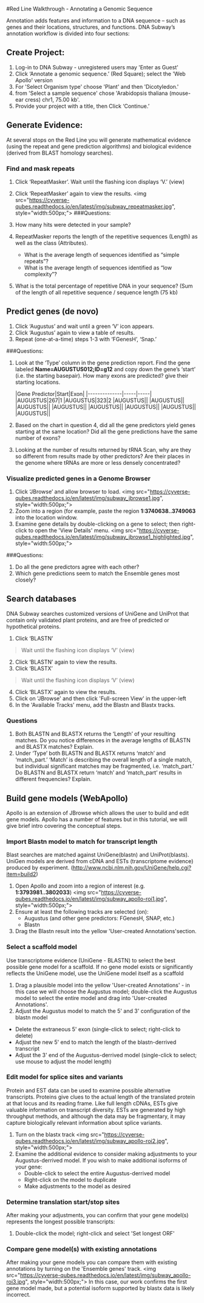 #Red Line Walkthrough - Annotating a Genomic Sequence

Annotation adds features and information to a DNA sequence – such as genes and their locations, structures, and functions. DNA Subway’s annotation workflow is divided into four sections: ## Create Project:1. Log-in to DNA Subway - unregistered users may 'Enter as Guest'
2. Click ‘Annotate a genomic sequence.’ (Red Square); select the 'Web Apollo' version
3. For 'Select Organism type' choose 'Plant' and then 'Dicotyledon.'
4. from 'Select a sample sequence' chose 'Arabidopsis thaliana (mouse-ear cress) chr1, 75.00 kb'. 
5. Provide your project with a title, then Click ‘Continue.’## Generate Evidence: At several stops on the Red Line you will generate mathematical evidence (using the repeat and gene prediction algorithms) and biological evidence (derived from BLAST homology searches). ### Find and mask repeats
1. Click ‘RepeatMasker’. Wait until the flashing icon displays ‘V.’ (view)2. Click ‘RepeatMasker’ again to view the results. 
<img src="https://cyverse-qubes.readthedocs.io/en/latest/img/subway_repeatmasker.jpg", style="width:500px;">
###Questions:1. How many hits were detected in your sample?	      
2. RepeatMasker reports the length of the repetitive sequences  (Length) as well as the class (Attributes).
    - What is the average length of sequences identified as “simple repeats”?     - What is the average length of sequences identified as “low complexity”?        3. What is the total percentage of repetitive DNA in your sequence?(Sum of the length of all repetitive sequence / sequence length (75 kb)

## Predict genes (de novo)
1. Click ‘Augustus’ and wait until a green ‘V’ icon appears. 2. Click ‘Augustus’ again to view a table of results. 3. Repeat (one-at-a-time) steps 1-3 with ‘FGenesH’, ‘Snap.’ ###Questions:

1. Look at the ‘Type’ column in the gene prediction report. Find the gene labeled **Name=AUGUSTUS012;ID=g12**  and copy down the gene’s ‘start’ (i.e. the starting basepair). How many exons are predicted? give their starting locations. 
   
    |Gene Predictor|Start|Exon|
|--------------|-----|-----|
|AUGUSTUS|267|1
|AUGUSTUS|323|2
|AUGUSTUS||
|AUGUSTUS||
|AUGUSTUS||
|AUGUSTUS||
|AUGUSTUS||
|AUGUSTUS||
|AUGUSTUS||
|AUGUSTUS||

2. Based on the chart in question 4, did all the gene predictors yield genes starting at the same location? Did all the gene predictions have the same number of exons?
3. Looking at the number of results returned by tRNA Scan, why are they so different from results made by other predictors? Are their places in the genome where tRNAs are more or less densely concentrated? 

### Visualize predicted genes in a Genome Browser

1. Click ‘JBrowse’ and allow browser to load.
<img src="https://cyverse-qubes.readthedocs.io/en/latest/img/subway_jbrowse1.jpg", style="width:500px;"> 2. Zoom into a region (for example, paste the region **1:3740638..3749063** into the location window. 
3. Examine gene details by double-clicking on a gene to select; then right-click to open the 'View Details' menu. <img src="https://cyverse-qubes.readthedocs.io/en/latest/img/subway_jbrowse1_highlighted.jpg", style="width:500px;">###Questions:

1. Do all the gene predictors agree with each other?
2. Which gene predictions seem to match the Ensemble genes most closely?


## Search databases
DNA Subway searches customized versions of UniGene and UniProt that contain only validated plant proteins, and are free of predicted or hypothetical proteins.

1. Click ‘BLASTN’ >Wait until the flashing icon displays ‘V’ (view)2. Click ‘BLASTN’ again to view the results. 3. Click ‘BLASTX’ >Wait until the flashing icon displays ‘V’ (view)4. Click ‘BLASTX’ again to view the results. 
5. Click on 'JBrowse' and then click 'Full-screen View' in the upper-left
6. In the 'Available Tracks' menu, add the Blastn and Blastx tracks. 


### Questions

1. Both BLASTN and BLASTX returns the ‘Length’ of your resulting matches. Do you notice differences in the average lengths of BLASTN and BLASTX matches? Explain.          
2. Under ‘Type’ both BLASTN and BLASTX returns ‘match’ and ‘match_part.’ ‘Match’ is describing the overall length of a single match, but individual significant matches may be fragmented, i.e. ‘match_part.’ Do BLASTN and BLASTX return ‘match’ and ‘match_part’ results in different frequencies? Explain. 


## Build gene models (WebApollo)

Apollo is an extension of JBrowse which allows the user to build and edit gene models. Apollo has a number of features but in this tutorial, we will give brief intro covering the conceptual steps. 

### Import Blastn model to match for transcript lengthBlast searches are matched against UniGene(blastn) and UniProt(blasts). UniGen models are derived from cDNA and ESTs (transcriptome evidence) produced by experiment. (http://www.ncbi.nlm.nih.gov/UniGene/help.cgi?item=build2)

1. Open Apollo and zoom into a region of interest (e.g. **1:3793981..3802033**)
<img src="https://cyverse-qubes.readthedocs.io/en/latest/img/subway_apollo-roi1.jpg", style="width:500px;">
2. Ensure at least the following tracks are selected (on):
    - Augustus (and other gene predictors: FGenesH, SNAP, etc.)
    - Blastn
3. Drag the Blastn result into the yellow 'User-created Annotations'section. 

### Select a scaffold model
Use transcriptome evidence (UniGene - BLASTN) to select the best possible gene model for a scaffold. If no gene model exists or significantly reflects the UniGene model, use the UniGene model itself as a scaffold 

1. Drag a plausible model into the yellow 'User-created Annotations' - in this case we will choose the Augustus model; double-click the Augustus model to select the entire model and drag into 'User-created Annotations'. 
2. Adjust the Augustus model to match the 5' and 3' configuration of the blastn model
 - Delete the extraneous 5' exon (single-click to select; right-click to delete)
 - Adjust the new 5' end to match the length of the blastn-derrived transcript
 - Adjust the 3' end of the Augustus-derrived model (single-click to select; use mouse to adjust the model length)
### Edit model for splice sites and variants
Protein and EST data can be used to examine possible alternative transcripts. Proteins give clues to the actual length of the translated protein at that locus and its reading frame. Like full length cDNAs, ESTs give valuable information on transcript diversity. ESTs are  generated by  high throughput methods, and although the data may be fragmentary, it may capture biologically relevant information about splice variants.  

1. Turn on the blastx track
<img src="https://cyverse-qubes.readthedocs.io/en/latest/img/subway_apollo-roi2.jpg", style="width:500px;">
2. Examine the additional evidence to consider making adjustments to your Augustus-derrived model. If you wish to make additional isoforms of your gene:
    - Double-click to select the entire Augustus-derrived model
    - Right-click on the model to duplicate
    - Make adjustments to the model as desired

### Determine translation start/stop sitesAfter making your adjustments, you can confirm that your gene model(s) represents the longest possible transcripts:

1. Double-click the model; right-click and select 'Set longest ORF'

### Compare gene model(s) with existing annotations

After making your gene models you can compare them with existing annotations by turning on the 'Ensemble genes' track. 
<img src="https://cyverse-qubes.readthedocs.io/en/latest/img/subway_apollo-roi3.jpg", style="width:500px;">
In this case, our work confirms the first gene model made, but a potential isoform supported by blastx data is likely incorrect. 